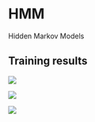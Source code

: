 # HMM
Hidden Markov Models

## Training results

![](https://i.imgur.com/qgBzOZn.png)

![](https://i.imgur.com/RN7jOFV.png)

![](https://i.imgur.com/6CPx6bE.png)

